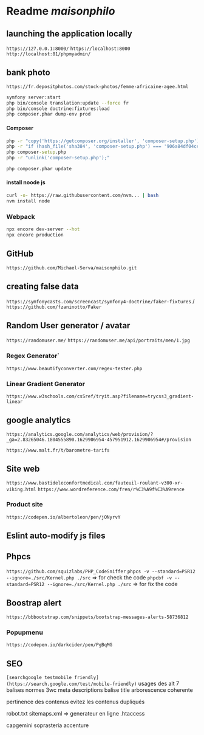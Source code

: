 # Readme *maisonphilo*

## launching the application locally

`https://127.0.0.1:8000/`
`https://localhost:8000`
`http://localhost:81/phpmyadmin/`

## bank photo

`https://fr.depositphotos.com/stock-photos/femme-africaine-agee.html`

```bash
symfony server:start
php bin/console translation:update --force fr
php bin/console doctrine:fixtures:load
php composer.phar dump-env prod
```

#### Composer

```cmd
php -r "copy('https://getcomposer.org/installer', 'composer-setup.php');"
php -r "if (hash_file('sha384', 'composer-setup.php') === '906a84df04cea2aa72f40b5f787e49f22d4c2f19492ac310e8cba5b96ac8b64115ac402c8cd292b8a03482574915d1a8') { echo 'Installer verified'; } else { echo 'Installer corrupt'; unlink('composer-setup.php'); } echo PHP_EOL;"
php composer-setup.php
php -r "unlink('composer-setup.php');"
```

```bash
php composer.phar update
```

#### install noode js

```bash
curl -o- https://raw.githubusercontent.com/nvm... | bash 
nvm install node
```

### Webpack

```bash
npx encore dev-server --hot
npx encore production
````

## GitHub

`https://github.com/Michael-Serva/maisonphilo.git`

## creating false data

`https://symfonycasts.com/screencast/symfony4-doctrine/faker-fixtures` / `https://github.com/fzaninotto/Faker`

## Random User generator / avatar

`https://randomuser.me/`
`https://randomuser.me/api/portraits/men/1.jpg` <!-- images range from 0 to 100 for men or woman -->

### Regex Generator`

`https://www.beautifyconverter.com/regex-tester.php`

### Linear Gradient Generator

`https://www.w3schools.com/csSref/tryit.asp?filename=trycss3_gradient-linear`

## google analytics

`https://analytics.google.com/analytics/web/provision/?_ga=2.83265046.1804555890.1629906954-457951912.1629906954#/provision`

`https://www.malt.fr/t/barometre-tarifs`

## Site web

`https://www.bastideleconfortmedical.com/fauteuil-roulant-v300-xr-viking.html`
`https://www.wordreference.com/fren/r%C3%A9f%C3%A9rence`

### Product site

`https://codepen.io/albertoleon/pen/jONyrvY`

## Eslint auto-modify js files

## Phpcs

`https://github.com/squizlabs/PHP_CodeSniffer`
`phpcs -v --standard=PSR12 --ignore=./src/Kernel.php ./src` => for check the code
`phpcbf -v --standard=PSR12 --ignore=./src/Kernel.php ./src` => for fix the code

## Boostrap alert

`https://bbbootstrap.com/snippets/bootstrap-messages-alerts-58736812`

### Popupmenu

`https://codepen.io/darkcider/pen/PgBqMG`

## SEO

`[searchgoogle testmobile friendly](https://search.google.com/test/mobile-friendly)`
usages des alt 7 balises
normes 3wc
meta descriptions
balise title
arborescence coherente

pertinence des contenus
evitez les contenus dupliqués

robot.txt
sitemaps.xml => generateur en ligne
.htaccess

capgemini soprasteria accenture
